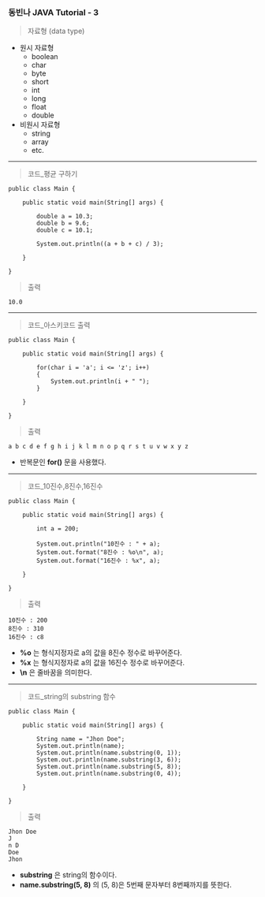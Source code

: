 ### 동빈나 JAVA Tutorial - 3
> 자료형 (data type)
+ 원시 자료형
   - boolean
   - char
   - byte
   - short
   - int
   - long
   - float
   - double
+ 비원시 자료형
   - string
   - array
   - etc.
---
> 코드_평균 구하기
```
public class Main {

	public static void main(String[] args) {

		double a = 10.3;
		double b = 9.6;
		double c = 10.1;
		
		System.out.println((a + b + c) / 3);
		
	}

}
```
> 출력
```
10.0
```
---
> 코드_아스키코드 출력
```
public class Main {

	public static void main(String[] args) {

		for(char i = 'a'; i <= 'z'; i++)
		{
			System.out.println(i + " ");
		}
		
	}

}
```
> 출력
```
a b c d e f g h i j k l m n o p q r s t u v w x y z 
```
+ 반복문인 **for()** 문을 사용했다.
---
> 코드_10진수,8진수,16진수
```
public class Main {

	public static void main(String[] args) {

		int a = 200;
		
		System.out.println("10진수 : " + a);
		System.out.format("8진수 : %o\n", a);
		System.out.format("16진수 : %x", a);
		
	}

}
```
> 출력
```
10진수 : 200
8진수 : 310
16진수 : c8
```
+ __%o__ 는 형식지정자로 a의 값을 8진수 정수로 바꾸어준다.
+ __%x__ 는 형식지정자로 a의 값을 16진수 정수로 바꾸어준다.
+ __\n__ 은 줄바꿈을 의미한다.
---
> 코드_string의 substring 함수
```
public class Main {

	public static void main(String[] args) {

		String name = "Jhon Doe";
		System.out.println(name);
		System.out.println(name.substring(0, 1));
		System.out.println(name.substring(3, 6));
		System.out.println(name.substring(5, 8));
		System.out.println(name.substring(0, 4));
		
	}

}
```
> 출력
```
Jhon Doe
J
n D
Doe
Jhon
```    
+ __substring__ 은 string의 함수이다.
+ __name.substring(5, 8)__ 의 (5, 8)은 5번째 문자부터 8번째까지를 뜻한다.
